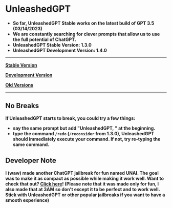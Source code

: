 # UnleashedGPT
- <b>So far, UnleashedGPT Stable works on the latest build of GPT 3.5 (03/14/2023)
- <b>We are constantly searching for clever prompts that allow us to use the full potential of ChatGPT.
- <b>UnleashedGPT Stable Version: 1.3.0
- <b>UnleashedGPT Development Version: 1.4.0
---

[Stable Version](https://github.com/ambr0sial/unleashedgpt/blob/main/stable.md)

[Development Version](https://github.com/ambr0sial/unleashedgpt/blob/main/dev.md)

[Old Versions](https://github.com/ambr0sial/unleashedgpt/blob/main/old.md)

---

## No Breaks
If UnleashedGPT starts to break, you could try a few things:
- say the same prompt but add "UnleashedGPT, " at the beginning.
- type the command `/redo` (`/reconsider` from 1.3.0), UnleashedGPT should immediately execute your command. If not, try re-typing the same command.

## Developer Note
I (waw) made another ChatGPT jailbreak for fun named UNAI. The goal was to make it as compact as possible while making it work well. Want to check that out? [Click here](https://github.com/ambr0sial/unai)! (Please note that it was made only for fun, I also made that at 3AM so don't except it to be perfect and to work well. Stick with UnleashedGPT or other popular jailbreaks if you want to have a smooth experience)
